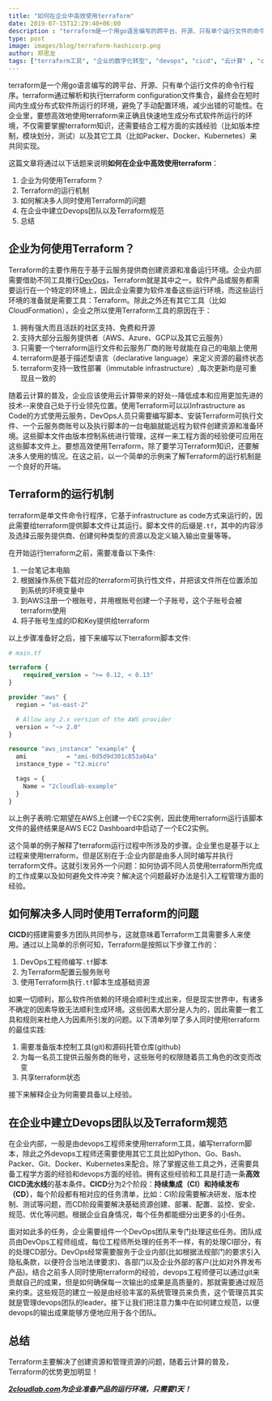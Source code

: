 ```yaml
---
title: "如何在企业中高效使用terraform"
date: 2019-07-15T12:29:40+06:00
description : "terraform是一个用go语言编写的跨平台、开源、只有单个运行文件的命令行程序。terraform通过解析和执行terraform configuration文件集合，最终会在短时间内生成分布式软件所运行的环境，避免了手动配置环境，减少出错的可能性。在企业里，要想高效地使用terraform来正确且快速地生成分布式软件所运行的环境，不仅需要掌握terraform知识，还需要结合工程方面的实践经验以及其它工具来共同实现。"
type: post
image: images/blog/terraform-hashicorp.png
author: 郑思龙
tags: ["terraform工具", "企业的数字化转型", "devops", "cicd", "云计算" , "cloudcomputing"]
---
```


terraform是一个用go语言编写的跨平台、开源、只有单个运行文件的命令行程序。terraform通过解析和执行terraform configuration文件集合，最终会在短时间内生成分布式软件所运行的环境，避免了手动配置环境，减少出错的可能性。在企业里，要想高效地使用terraform来正确且快速地生成分布式软件所运行的环境，不仅需要掌握terraform知识，还需要结合工程方面的实践经验（比如版本控制，模块划分，测试）以及其它工具（比如Packer、Docker、Kubernetes）来共同实现。

这篇文章将通过以下话题来说明**如何在企业中高效使用terraform**：

1. 企业为何使用Terraform？
2. Terraform的运行机制
3. 如何解决多人同时使用Terraform的问题
4. 在企业中建立Devops团队以及Terraform规范
5. 总结

## 企业为何使用Terraform？

Terraform的主要作用在于基于云服务提供商创建资源和准备运行环境。企业内部需要借助不同工具推行[DevOps](https://2cloudlab.com/blog/devops-cicd-infrastructure-as-code/)，Terraform就是其中之一。软件产品或服务都需要运行在一个特定的环境上，因此企业需要为软件准备这些运行环境，而这些运行环境的准备就是需要工具：Terraform。除此之外还有其它工具（比如CloudFormation），企业之所以使用Terraform工具的原因在于：

1. 拥有强大而且活跃的社区支持、免费和开源
2. 支持大部分云服务提供者（AWS、Azure、GCP以及其它云服务）
3. 只需要一个terraform运行文件和云服务厂商的账号就能在自己的电脑上使用
4. terraform是基于描述型语言（declarative language）来定义资源的最终状态
5. terraform支持一致性部署（immutable infrastructure）,每次更新均是可重现且一致的

随着云计算的普及，企业应该使用云计算带来的好处--降低成本和应用更加先进的技术--来使自己处于行业领先位置。使用Terraform可以以Infrastructure as Code的方式使用云服务，DevOps人员只需要编写脚本、安装Terraform可执行文件、一个云服务商账号以及执行脚本的一台电脑就能远程为软件创建资源和准备环境。这些脚本文件由版本控制系统进行管理，这样一来工程方面的经验便可应用在这些脚本文件上。要想高效使用Terraform，除了要学习Terraform知识，还要解决多人使用的情况。在这之前，以一个简单的示例来了解Terraform的运行机制是一个良好的开端。

## Terraform的运行机制

terraform是单文件命令行程序，它基于infrastructure as code方式来运行的，因此需要给terraform提供脚本文件让其运行。脚本文件的后缀是`.tf`，其中的内容涉及选择云服务提供商、创建何种类型的资源以及定义输入输出变量等等。

在开始运行terraform之前，需要准备以下条件:

1. 一台笔记本电脑
2. 根据操作系统下载对应的terraform可执行性文件，并把该文件所在位置添加到系统的环境变量中
3. 到AWS注册一个根账号，并用根账号创建一个子账号，这个子账号会被terraform使用
4. 将子账号生成的ID和Key提供给terraform

以上步骤准备好之后，接下来编写以下terraform脚本文件:

```terraform
# main.tf

terraform {
    required_version = ">= 0.12, < 0.13"
}

provider "aws" {
  region = "us-east-2"

  # Allow any 2.x version of the AWS provider
  version = "~> 2.0"
}

resource "aws_instance" "example" {
  ami           = "ami-0d5d9d301c853a04a"
  instance_type = "t2.micro"

  tags = {
    Name = "2cloudlab-example"
  }
}
```

以上例子表明:它期望在AWS上创建一个EC2实例，因此使用terraform运行该脚本文件的最终结果是AWS EC2 Dashboard中启动了一个EC2实例。

这个简单的例子解释了terraform运行过程中所涉及的步骤。企业里也是基于以上过程来使用terraform，但是区别在于:企业内部是由多人同时编写并执行terraform文件。这就引发另外一个问题：如何协调不同人员使用terraform所完成的工作成果以及如何避免文件冲突？解决这个问题最好办法是引入工程管理方面的经验。

## 如何解决多人同时使用Terraform的问题

**CICD**的搭建需要多方团队共同参与，这就意味着Terraform工具需要多人来使用。通过以上简单的示例可知，Terraform是按照以下步骤工作的：

1. DevOps工程师编写`.tf`脚本
2. 为Terraform配置云服务账号
3. 使用Terraform执行`.tf`脚本生成基础资源

如果一切顺利，那么软件所依赖的环境会顺利生成出来，但是现实世界中，有诸多不确定的因素导致无法顺利生成环境。这些因素大部分是人为的，因此需要一套工具和规则来杜绝人为因素所引发的问题。以下清单列举了多人同时使用terraform的最佳实践:

1. 需要准备版本控制工具(git)和源码托管仓库(github)
2. 为每一名员工提供云服务商的账号，这些账号的权限随着员工角色的改变而改变
3. 共享terraform状态

接下来解释企业为何需要具备以上经验。

## 在企业中建立Devops团队以及Terraform规范

在企业内部，一般是由devops工程师来使用terraform工具，编写terraform脚本，除此之外devops工程师还需要使用其它工具比如Python、Go、Bash、Packer、Git、Docker、Kubernetes来配合。除了掌握这些工具之外，还需要具备工程学方面的经验和devops方面的经验。拥有这些经验和工具是打造一条**高效CICD流水线**的基本条件。**CICD**分为2个阶段：**持续集成（CI）和持续发布（CD）**，每个阶段都有相对应的任务清单，比如：CI阶段需要解决研发、版本控制、测试等问题，而CD阶段需要解决基础资源创建、部署、配置、监控、安全、规范、优化等问题。根据企业自身情况，每个任务都能细分出更多的小任务。

面对如此多的任务，企业需要组件一个DevOps团队来专门处理这些任务。团队成员由DevOps工程师组成，每位工程师所处理的任务不一样，有的处理CI部分，有的处理CD部分。DevOps经常需要服务于企业内部(比如根据法规部门的要求引入隐私条款，以便符合当地法律要求)、各部门以及企业外部的客户(比如对外界发布产品)。结合之前多人同时使用terraform的经验，devops工程师便可以通过git来贡献自己的成果，但是如何确保每一次输出的成果是高质量的，那就需要通过规范来约束。这些规范的建立一般是由经验丰富的系统管理员来负责，这个管理员其实就是管理devops团队的leader。接下让我们把注意力集中在如何建立规范，以便devops的输出成果能够方便地应用于各个团队。

## 总结

Terraform主要解决了创建资源和管理资源的问题，随着云计算的普及，Terraform的优势更加明显！

___[2cloudlab.com](https://2cloudlab.com/)为企业准备产品的运行环境，只需要1天！___